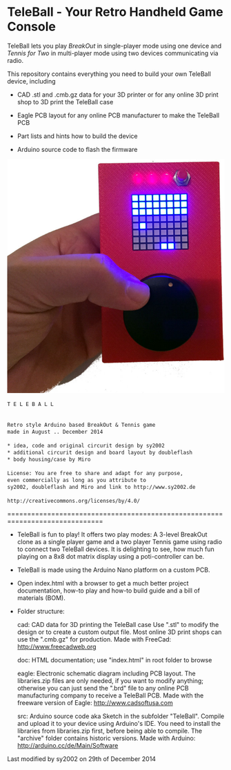 TeleBall - Your Retro Handheld Game Console
===========================================

TeleBall lets you play *BreakOut* in single-player mode using one device and
*Tennis for Two* in multi-player mode using two devices communicating via
radio.

This repository contains everything you need to build your own TeleBall
device, including

* CAD .stl and .cmb.gz data for your 3D printer or for any online 3D print
  shop to 3D print the TeleBall case

* Eagle PCB layout for any online PCB manufacturer to make the TeleBall PCB

* Part lists and hints how to build the device

* Arduino source code to flash the firmware

![IntroImage](doc/intro.jpg)

    T E L E B A L L 

    
    Retro style Arduino based BreakOut & Tennis game
    made in August .. December 2014
    
    * idea, code and original circurit design by sy2002
    * additional circurit design and board layout by doubleflash
    * body housing/case by Miro
    
    License: You are free to share and adapt for any purpose,
    even commercially as long as you attribute to
    sy2002, doubleflash and Miro and link to http://www.sy2002.de
    
    http://creativecommons.org/licenses/by/4.0/    

==============================================================================

* TeleBall is fun to play! It offers two play modes: A 3-level BreakOut clone
  as a single player game and a two player Tennis game using radio to connect
  two TeleBall devices. It is delighting to see, how much fun playing on a
  8x8 dot matrix display using a poti-controller can be.

* TeleBall is made using the Arduino Nano platform on a custom PCB.

* Open index.html with a browser to get a much better project documentation,
  how-to play and how-to build guide and a bill of materials (BOM).

* Folder structure:

    cad:    CAD data for 3D printing the TeleBall case
            Use ".stl" to modify the design or to create a custom output file.
            Most online 3D print shops can use the ".cmb.gz" for production.
            Made with FreeCad: http://www.freecadweb.org

    doc:    HTML documentation; use "index.html" in root folder to browse

    eagle:  Electronic schematic diagram including PCB layout.
            The libraries.zip files are only needed, if you want to modify
            anything; otherwise you can just send the ".brd" file to any
            online PCB manufacturing company to receive a TeleBall PCB.
            Made with the freeware version of Eagle: http://www.cadsoftusa.com

    src:    Arduino source code aka Sketch in the subfolder "TeleBall".
            Compile and upload it to your device using Arduino's IDE. You need
            to install the libraries from libraries.zip first, before being
            able to compile. The "archive" folder contains historic versions.
            Made with Arduino: http://arduino.cc/de/Main/Software


Last modified by sy2002 on 29th of December 2014